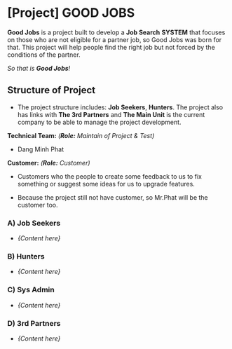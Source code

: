 # [Project] GOOD JOBS

**Good Jobs** is a project built to develop a **Job Search** **SYSTEM** that focuses on those who are not eligible for a partner job, so Good Jobs was born for that. This project will help people find the right job but not forced by the conditions of the partner.

_So that is **Good Jobs**!_

## Structure of Project

- The project structure includes: **Job Seekers**, **Hunters**. The project also has links with **The 3rd Partners** and **The Main Unit** is the current company to be able to manage the project development.

**Technical Team:** _(**Role:** Maintain of Project & Test)_

- Dang Minh Phat

**Customer:** _(**Role:** Customer)_

- Customers who the people to create some feedback to us to fix something or suggest some ideas for us to upgrade features.

- Because the project still not have customer, so Mr.Phat will be the customer too.

### A) Job Seekers

- _{Content here}_

### B) Hunters

- _{Content here}_

### C) Sys Admin

- _{Content here}_

### D) 3rd Partners

- _{Content here}_
